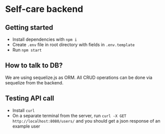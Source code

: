# Self-care backend

## Getting started
- Install dependencies with `npm i`
- Create `.env` file in root directory with fields in `.env.template`
- Run `npm start`

## How to talk to DB?
We are using sequelize.js as ORM. All CRUD operations can be done via sequelize from the backend.

## Testing API call
- Install `curl`
- On a separate terminal from the server, run `curl -X GET http://localhost:8080/users/` and you should get a json response of an example user